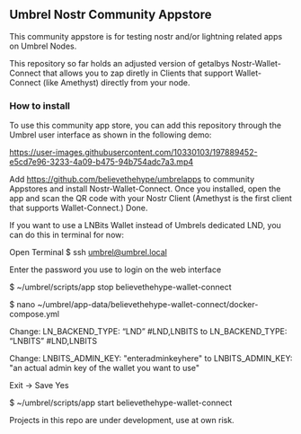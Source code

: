 ## Umbrel Nostr Community Appstore

This community appstore is for testing nostr and/or lightning related apps on Umbrel Nodes. 

This repository so far holds an adjusted version of getalbys Nostr-Wallet-Connect that allows you to zap diretly in Clients that support Wallet-Connect (like Amethyst) directly from your node. 

### How to install

To use this community app store, you can add this repository through the Umbrel user interface as shown in the following demo:


https://user-images.githubusercontent.com/10330103/197889452-e5cd7e96-3233-4a09-b475-94b754adc7a3.mp4


Add https://github.com/believethehype/umbrelapps 
to community Appstores and install Nostr-Wallet-Connect. Once you installed, open the app and scan the QR code with your Nostr Client (Amethyst is the first client that supports Wallet-Connect.) Done.


If you want to use a LNBits Wallet instead of Umbrels dedicated LND, you can do this in terminal for now:

Open Terminal
$ ssh umbrel@umbrel.local

Enter the password you use to login on the web interface

$ ~/umbrel/scripts/app stop believethehype-wallet-connect

$ nano ~/umbrel/app-data/believethehype-wallet-connect/docker-compose.yml

 Change:  LN_BACKEND_TYPE: “LND” #LND,LNBITS
	to LN_BACKEND_TYPE: “LNBITS” #LND,LNBITS

 Change: LNBITS_ADMIN_KEY: "enteradminkeyhere"
	to
 		LNBITS_ADMIN_KEY: "an actual admin key of the wallet you want to use"

Exit -> Save Yes

$ ~/umbrel/scripts/app start believethehype-wallet-connect


Projects in this repo are under development, use at own risk.

